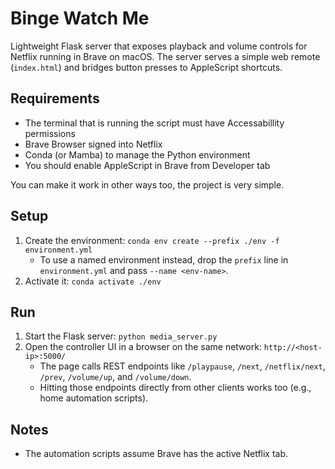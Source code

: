 # Binge Watch Me

Lightweight Flask server that exposes playback and volume controls for Netflix running in Brave on macOS. The server serves a simple web remote (`index.html`) and bridges button presses to AppleScript shortcuts.

## Requirements
- The terminal that is running the script must have Accessabillity permissions
- Brave Browser signed into Netflix
- Conda (or Mamba) to manage the Python environment
- You should enable AppleScript in Brave from Developer tab

You can make it work in other ways too, the project is very simple.

## Setup
1. Create the environment: `conda env create --prefix ./env -f environment.yml`
   - To use a named environment instead, drop the `prefix` line in `environment.yml` and pass `--name <env-name>`.
2. Activate it: `conda activate ./env`

## Run
1. Start the Flask server: `python media_server.py`
2. Open the controller UI in a browser on the same network: `http://<host-ip>:5000/`
   - The page calls REST endpoints like `/playpause`, `/next`, `/netflix/next`, `/prev`, `/volume/up`, and `/volume/down`.
   - Hitting those endpoints directly from other clients works too (e.g., home automation scripts).

## Notes
- The automation scripts assume Brave has the active Netflix tab.
